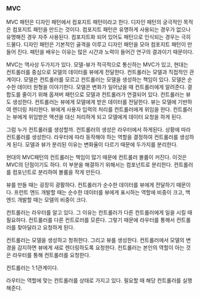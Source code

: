 ### MVC
MVC 패턴은 디자인 패턴에서 컴포지트 패턴이라고 한다. 디자인 패턴의 궁극적인 목적은 컴포지트 패턴을 만드는 것이다.
컴포지트 패턴은 유명하게 사용되는 경우가 없으나 유명해진 경우 자주 사용된다.
컴포지트화 되어 있어도 패턴으로 인식되는 경우는 극히 드물다.
디자인 패턴은 기본적인 골격을 이루고 디자인 패턴을 모아 컴포지트 패턴이 만들어 진다.
패턴을 배우는 이유는 많은 시간과 노력이 들어간 연구의 결과이기 때문이다.

MVC는 역사상 두가지가 있다. 모델-뷰가 적극적으로 통신하는 MVC가 있고, 현대는 컨트롤러를 중심으로 모델의 데이터를 뷰에게 전달한다. 컨트롤러는 모델과 직접적인 관계이다. 모델은 컨트롤러를 모르고 컨트롤러는 모델을 생성하는 책임이 있다. 모델은 순수한 데이터 원형을 이야기한다. 모델은 변화가 일어났을 때 컨트롤러에게 알려준다. 결합도를 줄이기 위해 옵져버 패턴으로 모델과 컨트롤러가 연결되어 있다. 컨트롤러는 뷰도 생성한다. 컨트롤러는 뷰에게 모델에게 받은 데이터를 전달한다. 뷰는 모델에 기반하여 렌더링 처리한다. 뷰에게 사용자 입력의 처리를 컨트롤러에게 위임을 한다. 컨트롤러는 뷰에게 위임받은 액션을 대신 처리하게 되고 모델에게 데이터 요청을 하게 된다.

그럼 누가 컨트롤러를 생성할까. 컨트롤러의 생성은 라우터에서 하게된다. 상황에 따라 컨트롤러를 생성한다.
라우터에 따라 동작해야 하는 역할을 결정하여 컨트롤러를 생성하게 된다.
모델과 뷰가 분리된 이유는 변화율이 다르기 때문에 두가지를 분리한다.

현대의 MVC패턴의 컨트롤러는 책임이 많기 때문에 컨트롤러 볼륨이 커진다. 이것은 MVC의 단점이기도 하다. 이 부분을 해결하기 위해서는 컴포넌트로 분리한다. 컨트롤러를 컴포넌트로 분리하여 볼륨을 작게 만든다.

뷰를 만들 때는 굉장히 광활하다. 컨트롤러가 순수한 데이터를 뷰에게 전달하기 때문이다.
프런트 엔드 개발할 때는 순수한 데이터를 뷰에게 표시하는 역할에 비중이 크고,
백 엔드 개발할 때는 모델의 비중이 크다.

컨트롤러는 라우터를 알고 있다. 그 이유는 컨트롤러가 다른 컨트롤러에게 일을 시킬 때 필요하다. 컨트롤러를 다른 컨트로러를 모른다. 그렇기 때문에 라우터를 통해서 컨트롤러를 찾아달라고 요청하게 된다.

컨트롤러는 모델을 생성하고 청취한다. 그리고 뷰를 생성한다. 컨트롤러에서 모델의 변경을 감지하면 뷰에게 새로 렌더링하도록 요청한다. 컨트롤러는 본인의 역할이 아는 것은 라우터를 통해 컨트롤러를 요청한다.

컨트롤러는 1:1관계이다.

라우터는 역할에 맞는 컨트롤러를 상태로 가지고 있다. 필요할 때 해당 컨트롤러를 실행해준다.